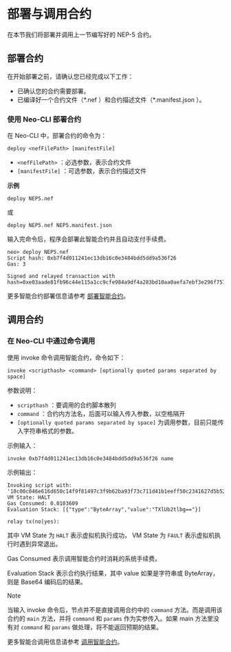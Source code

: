 # 部署与调用合约

在本节我们将部署并调用上一节编写好的 NEP-5 合约。

## 部署合约

在开始部署之前，请确认您已经完成以下工作：

- 已确认您的合约需要部署。
- 已编译好一个合约文件（\*.nef ）和合约描述文件（\*.manifest.json ）。

### 使用 Neo-CLI 部署合约

在 Neo-CLI 中，部署合约的命令为：

 `deploy <nefFilePath> [manifestFile]`

-  `<nefFilePath>` ：必选参数，表示合约文件
-  `[manifestFile]` ：可选参数，表示合约描述文件

**示例**

```
deploy NEP5.nef
```

或

```
deploy NEP5.nef NEP5.manifest.json
```

输入完命令后，程序会部署此智能合约并且自动支付手续费。

```
neo> deploy NEP5.nef
Script hash: 0xb7f4d011241ec13db16c0e3484bdd5dd9a536f26
Gas: 3

Signed and relayed transaction with hash=0xe03aade81fb96c44e115a1cc9cfe984a9df4a283bd10aa0aefa7ebf3e296f757
```

更多智能合约部署信息请参考 [部署智能合约](../deploy/deploy.md)。

## 调用合约

### 在 Neo-CLI 中通过命令调用

使用 invoke 命令调用智能合约，命令如下：

   ```
invoke <scripthash> <command> [optionally quoted params separated by space]
   ```

参数说明：

   - `scripthash` ：要调用的合约脚本散列
   - `command` ：合约内方法名，后面可以输入传入参数，以空格隔开
   - `[optionally quoted params separated by space]` 为调用参数，目前只能传入字符串格式的参数。

示例输入：

   ```
invoke 0xb7f4d011241ec13db16c0e3484bdd5dd9a536f26 name
   ```

示例输出：

   ```
Invoking script with: '10c00c046e616d650c14f9f81497c3f9b62ba93f73c711d41b1eeff50c2341627d5b52'
VM State: HALT
Gas Consumed: 0.0103609
Evaluation Stack: [{"type":"ByteArray","value":"TXlUb2tlbg=="}]
   
relay tx(no|yes):
   ```

其中 VM State 为 `HALT` 表示虚拟机执行成功， VM State 为 `FAULT` 表示虚拟机执行时遇到异常退出。

Gas Consumed 表示调用智能合约时消耗的系统手续费。

Evaluation Stack 表示合约执行结果，其中 value 如果是字符串或 ByteArray，则是 Base64 编码后的结果。

   > [!Note]
   >
   > 当输入 invoke 命令后，节点并不是直接调用合约中的 `command` 方法。而是调用该合约的 `main` 方法，并将 `command` 和 `params` 作为实参传入。如果 main 方法里没有对 `command` 和 `params` 做处理，将不能返回预期的结果。

更多智能合调用信息请参考 [调用智能合约](../deploy/dinvoke.md)。



